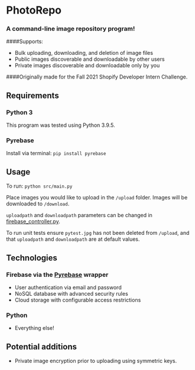 # PhotoRepo
### A command-line image repository program!

####Supports:
<ul>
	<li> Bulk uploading, downloading, and deletion of image files </li>
	<li> Public images discoverable and downloadable by other users </li>
	<li> Private images discoverable and downloadable only by you </li>
</ul>

####Originally made for the Fall 2021 Shopify Developer Intern Challenge.

## Requirements
### Python 3
This program was tested using Python 3.9.5.
### Pyrebase
Install via terminal:
`pip install pyrebase`

## Usage
To run: `python src/main.py`

Place images you would like to upload in the `/upload` folder.
Images will be downloaded to `/download`.

`uploadpath` and `downloadpath` parameters can be changed in [firebase_controller.py](https://github.com/davidwyao/Photo-Repo/blob/main/src/firebase_controller.py).

To run unit tests ensure `pytest.jpg` has not been deleted from `/upload`, and that `uploadpath` and `downloadpath` are at default values.

## Technologies
### Firebase via the [Pyrebase](https://github.com/thisbejim/Pyrebase) wrapper
<ul>
	<li> User authentication via email and password </li>
	<li> NoSQL database with advanced security rules </li>
	<li> Cloud storage with configurable access restrictions </li>
</ul>

### Python
<ul>
	<li> Everything else! </li>
</ul>
</ul>

## Potential additions
<ul>
	<li> Private image encryption prior to uploading using symmetric keys. </li>
</ul>